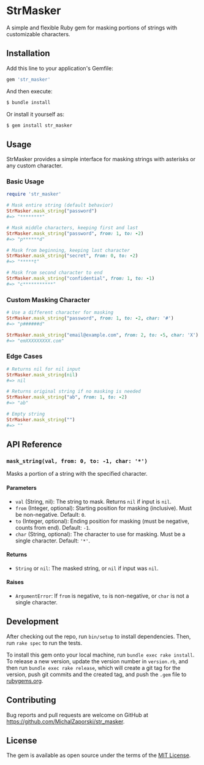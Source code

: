# StrMasker

A simple and flexible Ruby gem for masking portions of strings with customizable characters.

## Installation

Add this line to your application's Gemfile:

```ruby
gem 'str_masker'
```

And then execute:

```bash
$ bundle install
```

Or install it yourself as:

```bash
$ gem install str_masker
```

## Usage

StrMasker provides a simple interface for masking strings with asterisks or any custom character.

### Basic Usage

```ruby
require 'str_masker'

# Mask entire string (default behavior)
StrMasker.mask_string("password")
#=> "********"

# Mask middle characters, keeping first and last
StrMasker.mask_string("password", from: 1, to: -2)
#=> "p******d"

# Mask from beginning, keeping last character
StrMasker.mask_string("secret", from: 0, to: -2)
#=> "*****t"

# Mask from second character to end
StrMasker.mask_string("confidential", from: 1, to: -1)
#=> "c***********"
```

### Custom Masking Character

```ruby
# Use a different character for masking
StrMasker.mask_string("password", from: 1, to: -2, char: '#')
#=> "p######d"

StrMasker.mask_string("email@example.com", from: 2, to: -5, char: 'X')
#=> "emXXXXXXXXX.com"
```

### Edge Cases

```ruby
# Returns nil for nil input
StrMasker.mask_string(nil)
#=> nil

# Returns original string if no masking is needed
StrMasker.mask_string("ab", from: 1, to: -2)
#=> "ab"

# Empty string
StrMasker.mask_string("")
#=> ""
```

## API Reference

### `mask_string(val, from: 0, to: -1, char: '*')`

Masks a portion of a string with the specified character.

#### Parameters

- `val` (String, nil): The string to mask. Returns `nil` if input is `nil`.
- `from` (Integer, optional): Starting position for masking (inclusive). Must be non-negative. Default: `0`.
- `to` (Integer, optional): Ending position for masking (must be negative, counts from end). Default: `-1`.
- `char` (String, optional): The character to use for masking. Must be a single character. Default: `'*'`.

#### Returns

- `String` or `nil`: The masked string, or `nil` if input was `nil`.

#### Raises

- `ArgumentError`: If `from` is negative, `to` is non-negative, or `char` is not a single character.



## Development

After checking out the repo, run `bin/setup` to install dependencies. Then, run `rake spec` to run the tests.

To install this gem onto your local machine, run `bundle exec rake install`. To release a new version, update the version number in `version.rb`, and then run `bundle exec rake release`, which will create a git tag for the version, push git commits and the created tag, and push the `.gem` file to [rubygems.org](https://rubygems.org).

## Contributing

Bug reports and pull requests are welcome on GitHub at https://github.com/MichalZaporski/str_masker.

## License

The gem is available as open source under the terms of the [MIT License](LICENSE).
